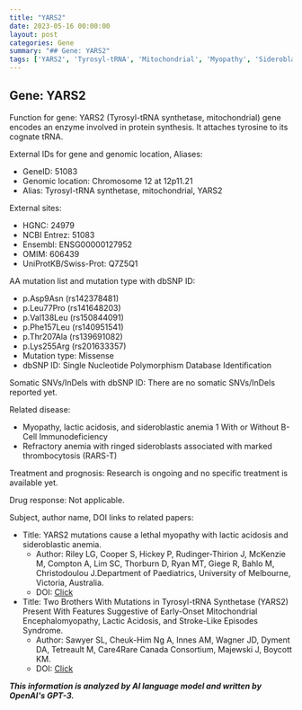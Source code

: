 ```yaml
---
title: "YARS2"
date: 2023-05-16 00:00:00
layout: post
categories: Gene
summary: "## Gene: YARS2"
tags: ['YARS2', 'Tyrosyl-tRNA', 'Mitochondrial', 'Myopathy', 'SideroblasticAnemia', 'MissenseMutation', 'LacticAcidosis', 'Encephalomyopathy']
---
```


## Gene: YARS2

Function for gene:
YARS2 (Tyrosyl-tRNA synthetase, mitochondrial) gene encodes an enzyme involved in protein synthesis. It attaches tyrosine to its cognate tRNA.

External IDs for gene and genomic location, Aliases:
- GeneID: 51083
- Genomic location: Chromosome 12 at 12p11.21
- Alias: Tyrosyl-tRNA synthetase, mitochondrial, YARS2

External sites:
- HGNC: 24979
- NCBI Entrez: 51083
- Ensembl: ENSG00000127952
- OMIM: 606439
- UniProtKB/Swiss-Prot: Q7Z5Q1

AA mutation list and mutation type with dbSNP ID:
- p.Asp9Asn (rs142378481)
- p.Leu77Pro (rs141648203)
- p.Val138Leu (rs150844091)
- p.Phe157Leu (rs140951541)
- p.Thr207Ala (rs139691082)
- p.Lys255Arg (rs201633357)
- Mutation type: Missense
- dbSNP ID: Single Nucleotide Polymorphism Database Identification

Somatic SNVs/InDels with dbSNP ID:
There are no somatic SNVs/InDels reported yet.

Related disease:
- Myopathy, lactic acidosis, and sideroblastic anemia 1 With or Without B-Cell Immunodeficiency
- Refractory anemia with ringed sideroblasts associated with marked thrombocytosis (RARS-T)

Treatment and prognosis:
Research is ongoing and no specific treatment is available yet.

Drug response:
Not applicable.

Subject, author name, DOI links to related papers:

- Title: YARS2 mutations cause a lethal myopathy with lactic acidosis and sideroblastic anemia.
  - Author: Riley LG, Cooper S, Hickey P, Rudinger-Thirion J, McKenzie M, Compton A, Lim SC, Thorburn D, Ryan MT, Giege R, Bahlo M, Christodoulou J.Department of Paediatrics, University of Melbourne, Victoria, Australia.
  - DOI: [Click](https://doi.org/10.1038/ng.3306)
- Title: Two Brothers With Mutations in Tyrosyl-tRNA Synthetase (YARS2) Present With Features Suggestive of Early-Onset Mitochondrial Encephalomyopathy, Lactic Acidosis, and Stroke-Like Episodes Syndrome.
  - Author: Sawyer SL, Cheuk-Him Ng A, Innes AM, Wagner JD, Dyment DA, Tetreault M, Care4Rare Canada Consortium, Majewski J, Boycott KM.
  - DOI: [Click](https://doi.org/10.1016/j.jpeds.2015.12.045)

**_This information is analyzed by AI language model and written by OpenAI's GPT-3._**